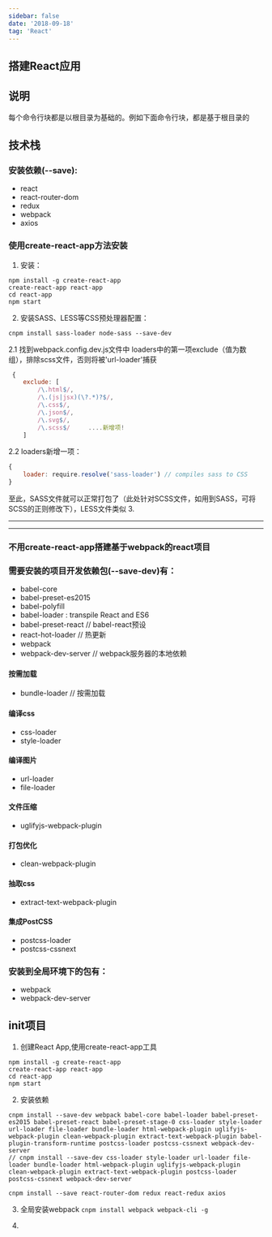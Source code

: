 ```yaml
---
sidebar: false
date: '2018-09-18'
tag: 'React'
---
```


## 搭建React应用

## 说明
每个命令行块都是以根目录为基础的。例如下面命令行块，都是基于根目录的

## 技术栈
### 安装依赖(--save):
* react  
* react-router-dom
* redux
* webpack
* axios

### 使用create-react-app方法安装
1. 安装：
```
npm install -g create-react-app
create-react-app react-app
cd react-app
npm start
```
2. 安装SASS、LESS等CSS预处理器配置：
```
cnpm install sass-loader node-sass --save-dev
```
2.1 找到webpack.config.dev.js文件中 loaders中的第一项exclude（值为数组），排除scss文件，否则将被'url-loader'捕获
``` js
 {
    exclude: [
        /\.html$/,
        /\.(js|jsx)(\?.*)?$/,
        /\.css$/,
        /\.json$/,
        /\.svg$/,
        /\.scss$/     ....新增项!
    ]
```
2.2 loaders新增一项：
``` js
{
    loader: require.resolve('sass-loader') // compiles sass to CSS
}
```
至此，SASS文件就可以正常打包了（此处针对SCSS文件，如用到SASS，可将SCSS的正则修改下），LESS文件类似
3. 

---
---
### 不用create-react-app搭建基于webpack的react项目
### 需要安装的项目开发依赖包(--save-dev)有：
* babel-core
* babel-preset-es2015
* babel-polyfill
* babel-loader : transpile React and ES6
* babel-preset-react  // babel-react预设
* react-hot-loader  // 热更新
* webpack
* webpack-dev-server  // webpack服务器的本地依赖
#### 按需加载
* bundle-loader // 按需加载
#### 编译css
* css-loader 
* style-loader
#### 编译图片
* url-loader 
* file-loader
#### 文件压缩
* uglifyjs-webpack-plugin
#### 打包优化
* clean-webpack-plugin
#### 抽取css
* extract-text-webpack-plugin
#### 集成PostCSS
* postcss-loader
* postcss-cssnext

### 安装到全局环境下的包有：
* webpack
* webpack-dev-server

## init项目
1. 创建React App,使用create-react-app工具
```
npm install -g create-react-app
create-react-app react-app
cd react-app
npm start
```

2. 安装依赖
``` 
cnpm install --save-dev webpack babel-core babel-loader babel-preset-es2015 babel-preset-react babel-preset-stage-0 css-loader style-loader url-loader file-loader bundle-loader html-webpack-plugin uglifyjs-webpack-plugin clean-webpack-plugin extract-text-webpack-plugin babel-plugin-transform-runtime postcss-loader postcss-cssnext webpack-dev-server
// cnpm install --save-dev css-loader style-loader url-loader file-loader bundle-loader html-webpack-plugin uglifyjs-webpack-plugin clean-webpack-plugin extract-text-webpack-plugin postcss-loader postcss-cssnext webpack-dev-server
```
```
cnpm install --save react-router-dom redux react-redux axios
```
3. 全局安装webpack
`cnpm install webpack webpack-cli -g`

4. 